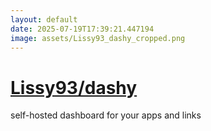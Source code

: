 ```yaml
---
layout: default
date: 2025-07-19T17:39:21.447194
image: assets/Lissy93_dashy_cropped.png
---
```


# [Lissy93/dashy](https://github.com/Lissy93/dashy)

self-hosted dashboard for your apps and links
